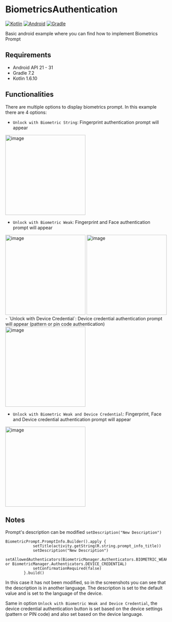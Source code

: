 # BiometricsAuthentication
[![Kotlin](https://img.shields.io/badge/Kotlin-1.6.10-blue.svg)](https://kotlinlang.org/)
[![Android](https://img.shields.io/badge/Android->21-blue.svg)](https://developer.android.com/)
[![Gradle](https://img.shields.io/badge/Gradle-7.2-blue.svg)](https://docs.gradle.org/7.2/userguide/userguide.html)


Basic android example where you can find how to implement Biometrics Prompt

## Requirements
- Android API 21 - 31
- Gradle 7.2
- Kotlin 1.6.10

## Functionalities
There are multiple options to display biometrics prompt. In this example there are 4 options:
- `Unlock with Biometric String`: Fingerprint authentication prompt will appear
<img width="250" alt="image" src="https://user-images.githubusercontent.com/20024632/161520293-872cce3d-2fb7-4eb0-a42c-0a7fa767efb2.png">


- `Unlock with Biometric Weak`: Fingerprint and Face authentication prompt will appear
<div class="align-center">
<img width="250" alt="image" src="https://user-images.githubusercontent.com/20024632/161522557-231164f3-0775-4055-adc9-8d252c624204.png">
<img width="250" alt="image" src="https://user-images.githubusercontent.com/20024632/161521287-8324731f-28c4-4a2a-8cd4-59f93d368ad3.png">
</div>
- `Unlock with Device Credential`: Device credential authentication prompt will appear (pattern or pin code authentication)

<img width="250" alt="image" src="https://user-images.githubusercontent.com/20024632/161522368-e4336a06-702d-4c1e-8385-b59de9f1f45e.png">

- `Unlock with Biometric Weak and Device Credential`: Fingerprint, Face and Device credential authentication prompt will appear
 <img width="250" alt="image" src="https://user-images.githubusercontent.com/20024632/161522864-290b42cd-b38f-4b5c-9052-769a8ce6681d.png">

## Notes
Prompt's description can be modified `setDescription("New Description")`
```
BiometricPrompt.PromptInfo.Builder().apply {
            setTitle(activity.getString(R.string.prompt_info_title))
            setDescription("New Description")
            setAllowedAuthenticators(BiometricManager.Authenticators.BIOMETRIC_WEAK or BiometricManager.Authenticators.DEVICE_CREDENTIAL)
            setConfirmationRequired(false)
        }.build()
```
In this case it has not been modified, so in the screenshots you can see that the description is in another language.
The description is set to the default value and is set to the language of the device.

Same in option `Unlock with Biometric Weak and Device Credential`, the device credential authentication button 
is set based on the device settings (pattern or PIN code) and also set based on the device language.
